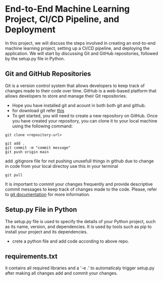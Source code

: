 ﻿# End-to-End Machine Learning Project, CI/CD Pipeline, and Deployment
 
 In this project, we will discuss the steps involved in creating an end-to-end machine learning project, setting up a CI/CD pipeline, and deploying the application. We will start by discussing Git and GitHub repositories, followed by the setup.py file in Python.
 
 ## Git and GitHub Repositories
 
 Git is a version control system that allows developers to keep track of changes made to their code over time. GitHub is a web-based platform that allows developers to store and manage their Git repositories.
* Hope you have installed git and acount in both both git and github.
* for download git refer [this]([https://git-scm.com/downloads])
* To get started, you will need to create a new repository on GitHub. Once you have created your repository, you can clone it to your local machine using the following command:
 
 
 ```Git clone from repository
 git clone <repository-url>
 ```

```
git add .
git commit -m "commit message"
git push origin main
```
add .gitignore file  for not pushing unusefull things in github
due to change in code from your local directoy use this in your terminal
```
git pull
```
It is important to commit your changes frequently and provide descriptive commit messages to keep track of changes made to the code.
Please, refer to [git documentation]([https://git-scm.com/docs]) for more information.

## Setup.py File in Python

The setup.py file is used to specify the details of your Python project, such as its name, version, and dependencies. It is used by tools such as pip to install your project and its dependencies.
* crete a python file and add code according to above repo.

## requirements.txt
it contains all required libraries  and a '-e .' to automaticaly trigger setup.py
after making all changes add and commit your changes.
